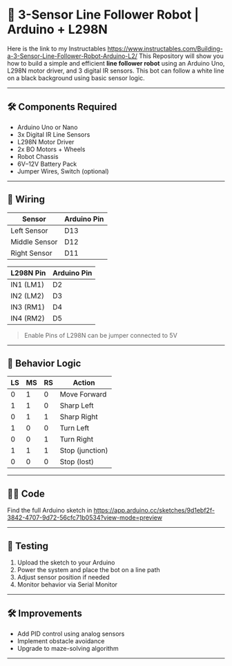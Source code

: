 # 🤖 3-Sensor Line Follower Robot | Arduino + L298N
Here is the link to my Instructables https://www.instructables.com/Building-a-3-Sensor-Line-Follower-Robot-Arduino-L2/
This Repository will show you how to build a simple and efficient **line follower robot** using an Arduino Uno, L298N motor driver, and 3 digital IR sensors. This bot can follow a white line on a black background using basic sensor logic.

---

## 🛠️ Components Required

- Arduino Uno or Nano  
- 3x Digital IR Line Sensors  
- L298N Motor Driver  
- 2x BO Motors + Wheels  
- Robot Chassis  
- 6V–12V Battery Pack  
- Jumper Wires, Switch (optional)

---

## 🔌 Wiring

| Sensor       | Arduino Pin |
|--------------|-------------|
| Left Sensor  | D13         |
| Middle Sensor| D12         |
| Right Sensor | D11         |

| L298N Pin    | Arduino Pin |
|--------------|-------------|
| IN1 (LM1)    | D2          |
| IN2 (LM2)    | D3          |
| IN3 (RM1)    | D4          |
| IN4 (RM2)    | D5          |

> Enable Pins of L298N can be jumper connected to 5V

---

## 🤖 Behavior Logic

| LS | MS | RS | Action         |
|----|----|----|----------------|
| 0  | 1  | 0  | Move Forward    |
| 1  | 1  | 0  | Sharp Left      |
| 0  | 1  | 1  | Sharp Right     |
| 1  | 0  | 0  | Turn Left       |
| 0  | 0  | 1  | Turn Right      |
| 1  | 1  | 1  | Stop (junction) |
| 0  | 0  | 0  | Stop (lost)     |

---

## 👨‍💻 Code

Find the full Arduino sketch in https://app.arduino.cc/sketches/9d1ebf2f-3842-4707-9d72-56cfc71b0534?view-mode=preview

---

## 🧪 Testing

1. Upload the sketch to your Arduino
2. Power the system and place the bot on a line path
3. Adjust sensor position if needed
4. Monitor behavior via Serial Monitor

---

## 🛠️ Improvements

- Add PID control using analog sensors
- Implement obstacle avoidance
- Upgrade to maze-solving algorithm

---

